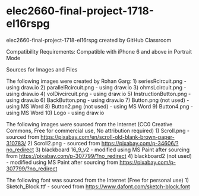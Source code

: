 # elec2660-final-project-1718-el16rspg
elec2660-final-project-1718-el16rspg created by GitHub Classroom

Compatibility Requirements: Compatible with iPhone 6 and above in Portrait Mode

Sources for Images and Files
 
  The following images were created by Rohan Garg:
    1) seriesRcircuit.png - using draw.io
    2) parallelRcircuit.png - using draw.io
    3) ohmsLcircuit.png - using draw.io
    4) volDivcircuit.png - using draw.io
    5) InstructionButton.png - using draw.io
    6) BackButton.png - using draw.io
    7) Button.png (not used) - using MS Word
    8) Button2.png (not used) - using MS Word
    9) Button4.png - using MS Word
    10) Logo - using draw.io
 
  The following images were sourced from the Internet (CC0 Creative Commons, Free for commercial use, No attribution required)
    1) Scroll.png - sourced from https://pixabay.com/en/scroll-old-blank-brown-paper-310783/
    2) Scroll2.png - sourced from https://pixabay.com/p-34606/?no_redirect
    3) blackboard 16_9_v2 - modified using MS Paint after sourcing from https://pixabay.com/p-307799/?no_redirect
    4) blackboard2 (not used) - modified using MS Paint after sourcing from https://pixabay.com/p-307799/?no_redirect
 
  The following font was sourced from the Internet (Free for personal use)
    1) Sketch_Block.ttf - sourced from https://www.dafont.com/sketch-block.font
 
